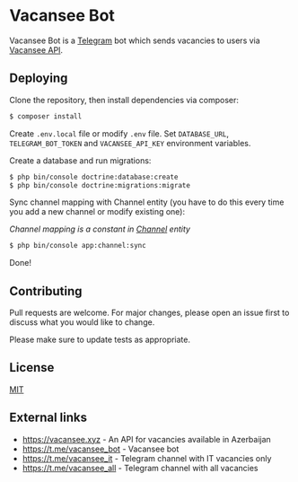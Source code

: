 # Vacansee Bot

Vacansee Bot is a [Telegram](https://telegram.org/) bot which sends vacancies to users via [Vacansee API](https://github.com/mesolaries/vacansee-api).

## Deploying

Clone the repository, then install dependencies via composer:

```bash
$ composer install
```

Create `.env.local` file or modify `.env` file. Set `DATABASE_URL`, `TELEGRAM_BOT_TOKEN` and `VACANSEE_API_KEY` environment variables.

Create a database and run migrations:

```bash
$ php bin/console doctrine:database:create
$ php bin/console doctrine:migrations:migrate
```

Sync channel mapping with Channel entity (you have to do this every time you add a new channel or modify existing one):

_Channel mapping is a constant in [Channel](src/Entity/Channel.php) entity_

```bash
$ php bin/console app:channel:sync
```

Done!

## Contributing
Pull requests are welcome. For major changes, please open an issue first to discuss what you would like to change.

Please make sure to update tests as appropriate.

## License
[MIT](LICENSE)

## External links
- https://vacansee.xyz - An API for vacancies available in Azerbaijan
- https://t.me/vacansee_bot - Vacansee bot
- https://t.me/vacansee_it - Telegram channel with IT vacancies only
- https://t.me/vacansee_all - Telegram channel with all vacancies